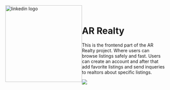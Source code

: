 <a href="https://www.linkedin.com/in/almir-redzematovic-05b734201/" style="outline: none;"><img src="https://res.cloudinary.com/iamalmiir/image/upload/v1655748669/Linkedin-logo-png_ufs32u.png" alt="linkedin logo" style="float: left; margin-top: 10px;width: 240px;"/></a>
<br/>
<br/>

<h1>AR Realty</h1>

<!-- General description -->

<p>This is the frontend part of the AR Realty project. Where users can browse listings safely and fast. Users can create an account and after that add favorite listings and send inqueries to realtors about specific listings.</p>

<img src="https://res.cloudinary.com/iamalmiir/image/upload/v1655751692/Screen_Shot_2022-06-20_at_3.00.50_PM_1_wrcqyi.png" />
